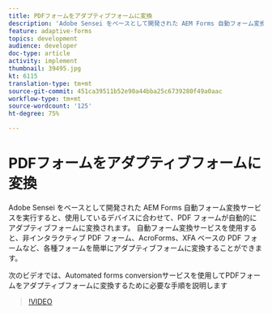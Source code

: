 ```yaml
---
title: PDFフォームをアダプティブフォームに変換
description: 'Adobe Sensei をベースとして開発された AEM Forms 自動フォーム変換サービスを実行すると、使用しているデバイスに合わせて、PDF フォームが自動的にアダプティブフォームに変換されます。 自動フォーム変換サービスを使用すると、非インタラクティブ PDF フォーム、AcroForms、XFA ベースの PDF フォームなど、各種フォームを簡単にアダプティブフォームに変換することができます。 '
feature: adaptive-forms
topics: development
audience: developer
doc-type: article
activity: implement
thumbnail: 39495.jpg
kt: 6115
translation-type: tm+mt
source-git-commit: 451ca39511b52e90a44bba25c6739280f49a0aac
workflow-type: tm+mt
source-wordcount: '125'
ht-degree: 75%

---
```


# PDFフォームをアダプティブフォームに変換

Adobe Sensei をベースとして開発された AEM Forms 自動フォーム変換サービスを実行すると、使用しているデバイスに合わせて、PDF フォームが自動的にアダプティブフォームに変換されます。 自動フォーム変換サービスを使用すると、非インタラクティブ PDF フォーム、AcroForms、XFA ベースの PDF フォームなど、各種フォームを簡単にアダプティブフォームに変換することができます。 

次のビデオでは、Automated forms conversionサービスを使用してPDFフォームをアダプティブフォームに変換するために必要な手順を説明します

>[!VIDEO](https://video.tv.adobe.com/v/39495/?quality=9&learn=on)

